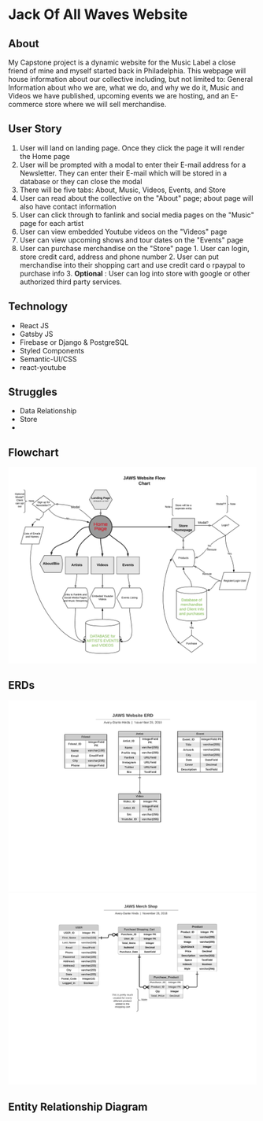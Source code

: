 # Jack Of All Waves Website 

## About
  My Capstone project is a dynamic website for the Music Label a close friend of mine and myself started back in Philadelphia. This webpage will house information about our collective including, but not limited to: General Information about who we are, what we do, and why we do it, Music and Videos we have published, upcoming events we are hosting, and an E-commerce store where we will sell merchandise. 

## User Story 
  1. User will land on landing page. Once they click the page it    will render the        Home page
  2. User will be prompted with a modal to enter their E-mail       address for a          Newsletter. They can enter their E-mail which    will be stored in a database or      they can close the modal 
  3. There will be five tabs: About, Music, Videos, Events, and     Store
  4. User can read about the collective on the "About" page; about page will also have     contact information
  5. User can click through to fanlink and social media pages on    the "Music" page       for each artist
  6. User can view embedded Youtube videos on the "Videos" page
  7. User can view upcoming shows and tour dates on the "Events"    page
  8. User can purchase merchandise on the "Store" page
    1. User can login, store credit card, address and phone         number 
    2. User can put merchandise into their shopping cart and use  credit card o rpaypal to purchase info
    3. __Optional__ : User can log into store with google or        other authorized third party services.

## Technology
  + React JS
  + Gatsby JS
  + Firebase or Django & PostgreSQL
  + Styled Components
  + Semantic-UI/CSS
  + react-youtube


## Struggles 
  + Data Relationship
  + Store 
  + 
## Flowchart 
![Flow Chart](./Images/JAWSFlowChart.png)

## ERDs
![Website](./Images/JAWSWebsiteERD.png)
![MerchShop](./Images/JAWSMerchShop.png)

## Entity Relationship Diagram 


